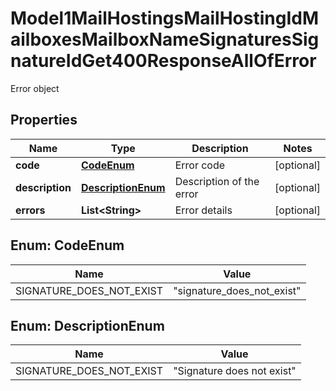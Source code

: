 

# Model1MailHostingsMailHostingIdMailboxesMailboxNameSignaturesSignatureIdGet400ResponseAllOfError

Error object

## Properties

| Name | Type | Description | Notes |
|------------ | ------------- | ------------- | -------------|
|**code** | [**CodeEnum**](#CodeEnum) | Error code |  [optional] |
|**description** | [**DescriptionEnum**](#DescriptionEnum) | Description of the error |  [optional] |
|**errors** | **List&lt;String&gt;** | Error details |  [optional] |



## Enum: CodeEnum

| Name | Value |
|---- | -----|
| SIGNATURE_DOES_NOT_EXIST | &quot;signature_does_not_exist&quot; |



## Enum: DescriptionEnum

| Name | Value |
|---- | -----|
| SIGNATURE_DOES_NOT_EXIST | &quot;Signature does not exist&quot; |



